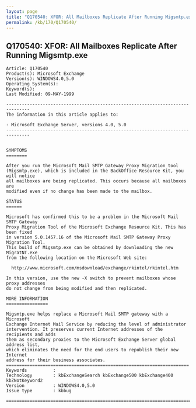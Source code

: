 ```yaml
---
layout: page
title: "Q170540: XFOR: All Mailboxes Replicate After Running Migsmtp.exe"
permalink: /kb/170/Q170540/
---
```


## Q170540: XFOR: All Mailboxes Replicate After Running Migsmtp.exe

	Article: Q170540
	Product(s): Microsoft Exchange
	Version(s): WINDOWS4.0,5.0
	Operating System(s): 
	Keyword(s): 
	Last Modified: 09-MAY-1999
	
	-------------------------------------------------------------------------------
	The information in this article applies to:
	
	- Microsoft Exchange Server, versions 4.0, 5.0 
	-------------------------------------------------------------------------------
	
	
	SYMPTOMS
	========
	
	After you run the Microsoft Mail SMTP Gateway Proxy Migration tool
	(Migsmtp.exe), which is included in the BackOffice Resource Kit, you will notice
	all mailboxes are being replicated. This occurs because all mailboxes are
	modified even if no change has been made to the mailbox.
	
	STATUS
	======
	
	Microsoft has confirmed this to be a problem in the Microsoft Mail SMTP Gateway
	Proxy Migration Tool of the Microsoft Exchange Resource Kit. This has been fixed
	in version 5.0.1457.16 of the Microsoft Mail SMTP Gateway Proxy Migration Tool.
	This build of Migsmtp.exe can be obtained by downloading the new MigratNT.exe
	from the following location on the Microsoft Web site:
	
	  http://www.microsoft.com/msdownload/exchange/rkintel/rkintel.htm
	
	In this version, use the new -X switch to prevent mailboxes whose proxy addresses
	do not change from being modified and then replicated.
	
	MORE INFORMATION
	================
	
	Migsmtp.exe helps replace a Microsoft Mail SMTP gateway with a Microsoft
	Exchange Internet Mail Service by reducing the level of administrator
	intervention. It preserves current Internet addresses of the recipients and adds
	them as secondary proxies to the Microsoft Exchange Server global address list,
	which eliminates the need for the end users to republish their new Internet
	address for their business associates.
	======================================================================
	Keywords          :  
	Technology        : kbExchangeSearch kbExchange500 kbExchange400 kbZNotKeyword2
	Version           : WINDOWS4.0,5.0
	Issue type        : kbbug
	
	=============================================================================
	
